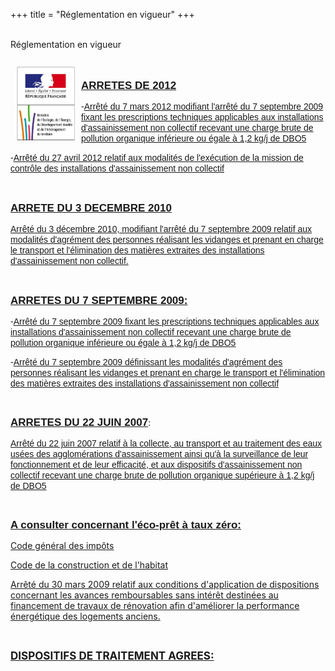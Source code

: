 +++
title = "Réglementation en vigueur"
+++
<br />
 <br />
   <div class="title-01 uppercase">
    <a>Réglementation en vigueur</a>
  </div>

<br />
<a href="http://www.assainissement-non-collectif.developpement-durable.gouv.fr"><img class="bordure" style="float: left; margin: 10px;" src="img/logoreg.png" alt="" width="93" height="119" /></a>
 <br />
<div class="part900 " >
<p><span style="text-decoration: underline; font-family: arial,helvetica,sans-serif;"><span style="font-size: 17px;"><strong>ARRETES DE 2012</strong></span></span><span style="font-family: arial,helvetica,sans-serif; font-size: 14px;">&nbsp;</span></p>
<p><span style="font-family: arial,helvetica,sans-serif; font-size: 14px;">-<a href="doc/joe_20120425_0003.pdf">Arrêté du 7 mars 2012 modifiant l'arrêté du 7 septembre 2009 fixant les prescriptions techniques applicables aux installations d'assainissement non collectif recevant une charge brute de pollution organique inférieure ou égale à 1,2 kg/j de DBO5<br /></a></span></p>
<p><span style="font-family: arial,helvetica,sans-serif; font-size: 14px;">-<a href="doc/joe_20120510_0017.pdf">Arrêté du 27 avril 2012 relatif aux modalités de l'exécution de la mission de contrôle des installations d'assainissement non collectif</a></span></p>
<p><span style="font-family: arial,helvetica,sans-serif; font-size: 14px;">&nbsp;</span></p>
<p><span style="text-decoration: underline;"><span style="font-size: 17px;"><strong><span style="font-family: arial,helvetica,sans-serif;">ARRETE DU 3 DECEMBRE 2010</span></strong></span></span></p>
<p><span style="font-family: arial,helvetica,sans-serif; font-size: 14px;"><a href="doc/joe_20101214_0008.pdf">Arrêté du 3 décembre 2010, modifiant l'arrêté du 7 septembre 2009 relatif aux modalités d'agrément des personnes réalisant les vidanges et prenant en charge le transport et l'élimination des matières extraites des installations d'assainissement non collectif.<br /></a></span></p>
<p><span style="font-family: arial,helvetica,sans-serif; font-size: 14px;"><a href="doc/joe_20120510_0017.pdf"><br /></a></span></p>
<p><span style="text-decoration: underline; font-size: 17px;"><strong><span style="font-family: arial,helvetica,sans-serif;">ARRETES DU 7 SEPTEMBRE 2009:</span></strong></span></p>
<p><span style="font-family: arial,helvetica,sans-serif; font-size: 14px;">-<a href="doc/arrete_prescriptions_techniques_anc_7_septembre_2009_cle781f53.pdf">Arrêté du 7 septembre 2009 fixant les prescriptions techniques applicables aux installations d'assainissement non collectif recevant une charge brute de pollution organique inférieure ou égale à 1,2 kg/j de DBO5</a></span></p>
<p><span style="font-family: arial,helvetica,sans-serif; font-size: 14px;">-<a href="doc/arrete_agrement_des_personnes_realisant_les_vidanges_anc_7_septembre_2009_cle0a7166.pdf">Arrêté du 7 septembre 2009 définissant les modalités d'agrément des personnes réalisant les vidanges et prenant en charge le transport et l'élimination des matières extraites des installations d'assainissement non collectif</a></span></p>
<p>&nbsp;</p>
<p><span style="text-decoration: underline; font-family: arial,helvetica,sans-serif; font-size: 17px;"><strong>ARRETES DU 22 JUIN 2007</strong></span>:</p>
<p><a href="doc/01_arrete_22_06_2007.pdf"><span style="font-family: arial,helvetica,sans-serif; font-size: 14px;">Arrêté du 22 juin 2007 relatif à la collecte, au transport et au traitement des eaux usées des agglomérations d'assainissement ainsi qu'à la surveillance de leur fonctionnement et de leur efficacité, et aux dispositifs d'assainissement non collectif recevant une charge brute de pollution organique supérieure à 1,2 kg/j de DBO5</span></a></p>
<p>&nbsp;</p>
<p><span style="text-decoration: underline; font-family: arial,helvetica,sans-serif; font-size: 17px;"><strong>A consulter concernant l'éco-prêt à taux zéro:</strong></span></p>
<p><a href="doc/ecopret_tz_cgi.pdf">Code général des impôts</a></p>
<p><a href="doc/ecopret_tz_cch.pdf">Code de la construction et de l'habitat</a></p>
<p><a href="doc/arrete30032009ecoprettz.pdf">Arrêté du 30 mars 2009 relatif aux conditions d'application de dispositions concernant les avances remboursables sans intérêt destinées au financement de travaux de rénovation afin d'améliorer la performance énergétique des logements anciens.</a></p>
<p>&nbsp;</p>
<p><span style="font-size: 17px;"><strong><a href="http://www.assainissement-non-collectif.developpement-durable.gouv.fr/dispositifs-de-traitement-agrees-a185.html">DISPOSITIFS DE TRAITEMENT AGREES:</a></strong></span></p></p>
</div>
